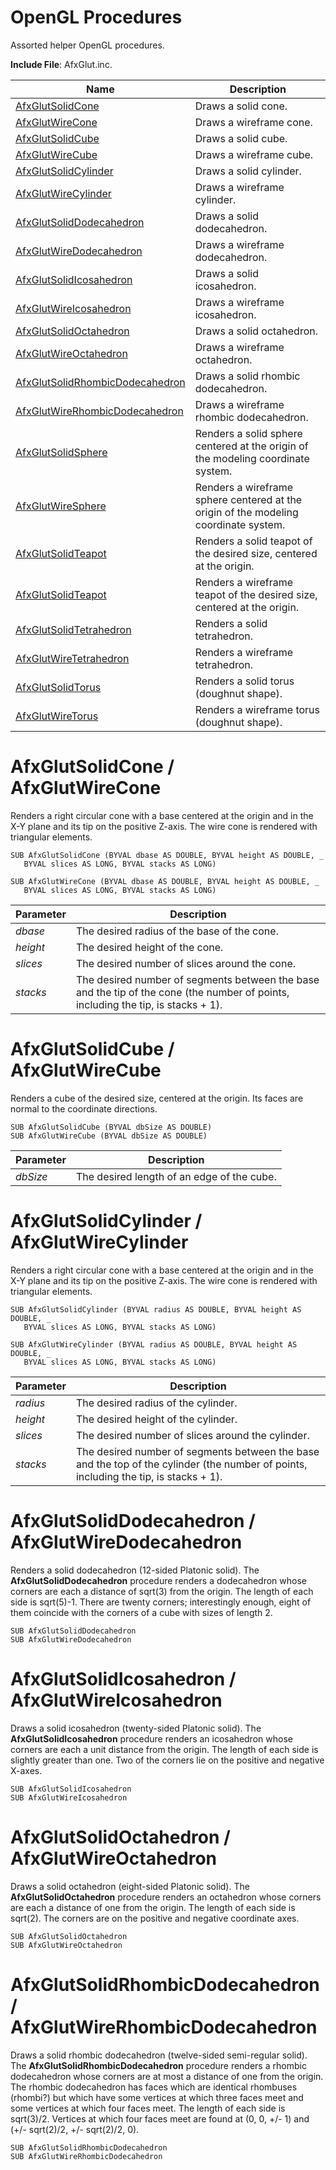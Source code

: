 # OpenGL Procedures

Assorted helper OpenGL procedures.

**Include File**: AfxGlut.inc.

| Name       | Description |
| ---------- | ----------- |
| [AfxGlutSolidCone](#AfxGlutCone) | Draws a solid cone. |
| [AfxGlutWireCone](#AfxGlutCone) | Draws a wireframe cone. |
| [AfxGlutSolidCube](#AfxGlutCube) | Draws a solid cube. |
| [AfxGlutWireCube](#AfxGlutCube) | Draws a wireframe cube. |
| [AfxGlutSolidCylinder](#AfxGlutCylinder) | Draws a solid cylinder. |
| [AfxGlutWireCylinder](#AfxGlutCylinder) | Draws a wireframe cylinder. |
| [AfxGlutSolidDodecahedron](#AfxGlutDodecahedron) | Draws a solid dodecahedron. |
| [AfxGlutWireDodecahedron](#AfxGlutDodecahedron) | Draws a wireframe dodecahedron. |
| [AfxGlutSolidIcosahedron](#AfxGlutIcosahedron) | Draws a solid icosahedron. |
| [AfxGlutWireIcosahedron](#AfxGlutIcosahedron) | Draws a wireframe icosahedron. |
| [AfxGlutSolidOctahedron](#AfxGlutOctahedron) | Draws a solid octahedron. |
| [AfxGlutWireOctahedron](#AfxGlutOctahedron) | Draws a wireframe octahedron. |
| [AfxGlutSolidRhombicDodecahedron](#AfxGlutRhombicDodecahedron) | Draws a solid rhombic dodecahedron. |
| [AfxGlutWireRhombicDodecahedron](#AfxGlutRhombicDodecahedron) | Draws a wireframe rhombic dodecahedron. |
| [AfxGlutSolidSphere](#AfxGlutSolidSphere) | Renders a solid sphere centered at the origin of the modeling coordinate system. |
| [AfxGlutWireSphere](#AfxGlutWireSphere) | Renders a wireframe sphere centered at the origin of the modeling coordinate system. |
| [AfxGlutSolidTeapot](#AfxGlutSolidTeapot) | Renders a solid teapot of the desired size, centered at the origin. |
| [AfxGlutSolidTeapot](#AfxGlutSolidTeapot) | Renders a wireframe teapot of the desired size, centered at the origin. |
| [AfxGlutSolidTetrahedron](#AfxGlutSolidTetrahedron) | Renders a solid tetrahedron. |
| [AfxGlutWireTetrahedron](#AfxGlutWireTetrahedron) | Renders a wireframe tetrahedron. |
| [AfxGlutSolidTorus](#AfxGlutSolidTorus) | Renders a solid torus (doughnut shape). |
| [AfxGlutWireTorus](#AfxGlutWireTorus) | Renders a wireframe torus (doughnut shape). |

# <a name="AfxGlutCone"></a>AfxGlutSolidCone / AfxGlutWireCone

Renders a right circular cone with a base centered at the origin and in the X-Y plane and its tip on the positive Z-axis. The wire cone is rendered with triangular elements.

```
SUB AfxGlutSolidCone (BYVAL dbase AS DOUBLE, BYVAL height AS DOUBLE, _
   BYVAL slices AS LONG, BYVAL stacks AS LONG)
```
```
SUB AfxGlutWireCone (BYVAL dbase AS DOUBLE, BYVAL height AS DOUBLE, _
   BYVAL slices AS LONG, BYVAL stacks AS LONG)
```

| Parameter  | Description |
| ---------- | ----------- |
| *dbase* | The desired radius of the base of the cone. |
| *height* | The desired height of the cone. |
| *slices* | The desired number of slices around the cone. |
| *stacks* | The desired number of segments between the base and the tip of the cone (the number of points, including the tip, is stacks + 1). |

# <a name="AfxGlutCube"></a>AfxGlutSolidCube / AfxGlutWireCube

Renders a cube of the desired size, centered at the origin. Its faces are normal to the coordinate directions.

```
SUB AfxGlutSolidCube (BYVAL dbSize AS DOUBLE)
SUB AfxGlutWireCube (BYVAL dbSize AS DOUBLE)
```

| Parameter  | Description |
| ---------- | ----------- |
| *dbSize* | The desired length of an edge of the cube. |

# <a name="AfxGlutCylinder"></a>AfxGlutSolidCylinder / AfxGlutWireCylinder

Renders a right circular cone with a base centered at the origin and in the X-Y plane and its tip on the positive Z-axis. The wire cone is rendered with triangular elements.

```
SUB AfxGlutSolidCylinder (BYVAL radius AS DOUBLE, BYVAL height AS DOUBLE, _
   BYVAL slices AS LONG, BYVAL stacks AS LONG)
```
```
SUB AfxGlutWireCylinder (BYVAL radius AS DOUBLE, BYVAL height AS DOUBLE, _
   BYVAL slices AS LONG, BYVAL stacks AS LONG)
```

| Parameter  | Description |
| ---------- | ----------- |
| *radius* | The desired radius of the cylinder. |
| *height* | The desired height of the cylinder. |
| *slices* | The desired number of slices around the cylinder. |
| *stacks* | The desired number of segments between the base and the top of the cylinder (the number of points, including the tip, is stacks + 1). |

# <a name="AfxGlutDodecahedron"></a>AfxGlutSolidDodecahedron / AfxGlutWireDodecahedron

Renders a solid dodecahedron (12-sided Platonic solid). The **AfxGlutSolidDodecahedron** procedure renders a dodecahedron whose corners are each a distance of sqrt(3) from the origin. The length of each side is sqrt(5)-1. There are twenty corners; interestingly enough, eight of them coincide with the corners of a cube with sizes of length 2.

```
SUB AfxGlutSolidDodecahedron
SUB AfxGlutWireDodecahedron
```

# <a name="AfxGlutIcosahedron"></a>AfxGlutSolidIcosahedron / AfxGlutWireIcosahedron

Draws a solid icosahedron (twenty-sided Platonic solid). The **AfxGlutSolidIcosahedron** procedure renders an icosahedron whose corners are each a unit distance from the origin. The length of each side is slightly greater than one. Two of the corners lie on the positive and negative X-axes.

```
SUB AfxGlutSolidIcosahedron
SUB AfxGlutWireIcosahedron
```

# <a name="AfxGlutOctahedron"></a>AfxGlutSolidOctahedron / AfxGlutWireOctahedron

Draws a solid octahedron (eight-sided Platonic solid). The **AfxGlutSolidOctahedron** procedure renders an octahedron whose corners are each a distance of one from the origin. The length of each side is sqrt(2). The corners are on the positive and negative coordinate axes.

```
SUB AfxGlutSolidOctahedron
SUB AfxGlutWireOctahedron
```

# <a name="AfxGlutRhombicDodecahedron"></a>AfxGlutSolidRhombicDodecahedron / AfxGlutWireRhombicDodecahedron

Draws a solid rhombic dodecahedron (twelve-sided semi-regular solid). The **AfxGlutSolidRhombicDodecahedron** procedure renders a rhombic dodecahedron whose corners are at most a distance of one from the origin. The rhombic dodecahedron has faces which are identical rhombuses (rhombi?) but which have some vertices at which three faces meet and some vertices at which four faces meet. The length of each side is sqrt(3)/2. Vertices at which four faces meet are found at (0, 0, +/- 1) and (+/- sqrt(2)/2, +/- sqrt(2)/2, 0). 

```
SUB AfxGlutSolidRhombicDodecahedron
SUB AfxGlutWireRhombicDodecahedron
```
